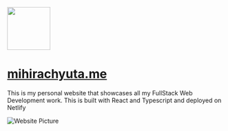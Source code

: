 <img src="https://i.imgur.com/opAz0fK.png" width="100" />

# [mihirachyuta.me](mihirachyuta.me)

This is my personal website that showcases all my FullStack Web Development work. This is built with React and Typescript and deployed on Netlify

![Website Picture](https://i.imgur.com/87HmJxo.png)
